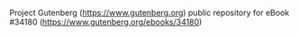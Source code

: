 Project Gutenberg (https://www.gutenberg.org) public repository for eBook #34180 (https://www.gutenberg.org/ebooks/34180)

